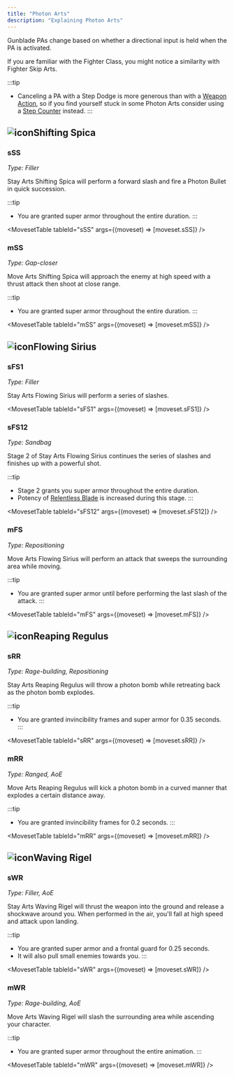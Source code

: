 ```yaml
---
title: "Photon Arts"
description: "Explaining Photon Arts"
---
```


Gunblade PAs change based on whether a directional input is held when the PA is activated.

If you are familiar with the Fighter Class, you might notice a similarity with Fighter Skip Arts.

:::tip
* Canceling a PA with a Step Dodge is more generous than with a [Weapon Action](/moveset/weapon-action), so if you find yourself stuck in some Photon Arts consider using a [Step Counter](/moveset/counters#stepc-na) instead.
:::

## <img src="/img/38px-NGSUIPhotonArtShiftingSpica.png" alt="icon" className="heading-icon"/>Shifting Spica

### sSS
_Type: Filler_

Stay Arts Shifting Spica will perform a forward slash and fire a Photon Bullet in quick succession.

:::tip
* You are granted super armor throughout the entire duration.
:::

<VideoPlayer src="/vid/sSS.webm" />

<MovesetTable tableId="sSS" args={(moveset) => [moveset.sSS]} />

### mSS
_Type: Gap-closer_

Move Arts Shifting Spica will approach the enemy at high speed with a thrust attack then shoot at close range.

:::tip
* You are granted super armor throughout the entire duration.
:::

<VideoPlayer src="/vid/mSS.webm" />

<MovesetTable tableId="mSS" args={(moveset) => [moveset.mSS]} />

## <img src="/img/38px-NGSUIPhotonArtFlowingSirius.png" alt="icon" className="heading-icon"/>Flowing Sirius

### sFS1
_Type: Filler_

Stay Arts Flowing Sirius will perform a series of slashes.

<VideoPlayer src="/vid/sFS1.webm" />

<MovesetTable tableId="sFS1" args={(moveset) => [moveset.sFS1]} />

### sFS12
_Type: Sandbag_

Stage 2 of Stay Arts Flowing Sirius continues the series of slashes and finishes up with a powerful shot.

:::tip
* Stage 2 grants you super armor throughout the entire duration.
* Potency of [Relentless Blade](/skill-tree/skills#relentless-blade) is increased during this stage.
:::

<VideoPlayer src="/vid/sFS12.webm" />

<MovesetTable tableId="sFS12" args={(moveset) => [moveset.sFS12]} />

### mFS
_Type: Repositioning_

Move Arts Flowing Sirius will perform an attack that sweeps the surrounding area while moving.

:::tip
* You are granted super armor until before performing the last slash of the attack.
:::

<VideoPlayer src="/vid/mFS.webm" />

<MovesetTable tableId="mFS" args={(moveset) => [moveset.mFS]} />

## <img src="/img/38px-NGSUIPhotonArtReapingRegulus.png" alt="icon" className="heading-icon"/>Reaping Regulus

### sRR
_Type: Rage-building, Repositioning_

Stay Arts Reaping Regulus will throw a photon bomb while retreating back as the photon bomb explodes.

:::tip
* You are granted invincibility frames and super armor for 0.35 seconds.
:::

<VideoPlayer src="/vid/sRR.webm" />

<MovesetTable tableId="sRR" args={(moveset) => [moveset.sRR]} />

### mRR
_Type: Ranged, AoE_

Move Arts Reaping Regulus will kick a photon bomb in a curved manner that explodes a certain distance away.

:::tip
* You are granted invincibility frames for 0.2 seconds.
:::

<VideoPlayer src="/vid/mRR.webm" />

<MovesetTable tableId="mRR" args={(moveset) => [moveset.mRR]} />

## <img src="/img/38px-NGSUIPhotonArtWavingRigel.png" alt="icon" className="heading-icon"/>Waving Rigel

### sWR
_Type: Filler, AoE_

Stay Arts Waving Rigel will thrust the weapon into the ground and release a shockwave around you. When performed in the air, you'll fall at high speed and attack upon landing.

:::tip
* You are granted super armor and a frontal guard for 0.25 seconds.
* It will also pull small enemies towards you.
:::

<VideoPlayer src="/vid/sWR.webm" />

<MovesetTable tableId="sWR" args={(moveset) => [moveset.sWR]} />

### mWR
_Type: Rage-building, AoE_

Move Arts Waving Rigel will slash the surrounding area while ascending your character.

:::tip
* You are granted super armor throughout the entire animation.
:::

<VideoPlayer src="/vid/mWR.webm" />

<MovesetTable tableId="mWR" args={(moveset) => [moveset.mWR]} />